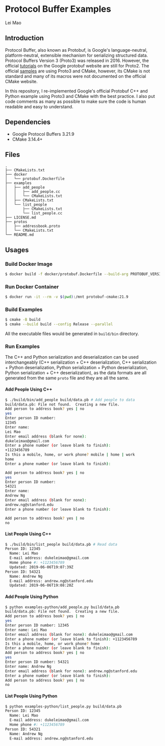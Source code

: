 # Protocol Buffer Examples

Lei Mao

## Introduction

Protocol Buffer, also known as Protobuf, is Google's language-neutral, platform-neutral, extensible mechanism for serializing structured data. Protocol Buffers Version 3 (Proto3) was released in 2016. However, the official [tutorials](https://developers.google.com/protocol-buffers/docs/cpptutorial) on the Google protobuf website are still for Proto2. The official [samples](https://github.com/protocolbuffers/protobuf/tree/master/examples) are using Proto3 and CMake, however, its CMake is not standard and many of its macros were not documented on the official CMake website.

In this repository, I re-implemented Google's official Protobuf C++ and Python example using Proto3 and CMake with the best practice. I also put code comments as many as possible to make sure the code is human readable and easy to understand.

## Dependencies

* Google Protocol Buffers 3.21.9
* CMake 3.14.4+

## Files

```
.
├── CMakeLists.txt
├── docker
│   └── protobuf.Dockerfile
├── examples
│   ├── add_people
│   │   ├── add_people.cc
│   │   └── CMakeLists.txt
│   ├── CMakeLists.txt
│   └── list_people
│       ├── CMakeLists.txt
│       └── list_people.cc
├── LICENSE.md
├── protos
│   ├── addressbook.proto
│   └── CMakeLists.txt
└── README.md
```

## Usages

### Build Docker Image

```bash
$ docker build -f docker/protobuf.Dockerfile --build-arg PROTOBUF_VERSION=21.9 --build-arg NUM_JOBS=8 --tag protobuf-cmake:21.9 .
```

### Run Docker Container

```bash
$ docker run -it --rm -v $(pwd):/mnt protobuf-cmake:21.9
```

### Build Examples

```bash
$ cmake -B build
$ cmake --build build --config Release --parallel
```

All the executable files would be generated in `build/bin` directory.

### Run Examples

The C++ and Python serialization and deserialization can be used interchangeably (C++ serialization + C++ deserialization, C++ serialization + Python deserialization, Python serialization + Python deserialization, Python serialization + C++ deserialization), as the data formats are all generated from the same `proto` file and they are all the same.

#### Add People Using C++

```bash
$ ./build/bin/add_people build/data.pb # Add people to data
build/data.pb: File not found.  Creating a new file.
Add person to address book? yes | no
yes
Enter person ID number:
12345
Enter name:
Lei Mao
Enter email address (blank for none):
dukeleimao@gmail.com
Enter a phone number (or leave blank to finish):
+1123456789
Is this a mobile, home, or work phone? mobile | home | work
home
Enter a phone number (or leave blank to finish):

Add person to address book? yes | no
yes
Enter person ID number:
54321
Enter name:
Andrew Ng
Enter email address (blank for none):
andrew.ng@stanford.edu
Enter a phone number (or leave blank to finish):

Add person to address book? yes | no
no
```

#### List People Using C++

```bash
$ ./build/bin/list_people build/data.pb # Read data
Person ID: 12345
  Name: Lei Mao
  E-mail address: dukeleimao@gmail.com
  Home phone #: +1123456789
  Updated: 2019-06-06T19:07:39Z
Person ID: 54321
  Name: Andrew Ng
  E-mail address: andrew.ng@stanford.edu
  Updated: 2019-06-06T19:08:20Z
```

#### Add People Using Python

```bash
$ python examples-python/add_people.py build/data.pb
build/data.pb: File not found.  Creating a new file.
Add person to address book? yes | no
yes
Enter person ID number: 12345
Enter name: Lei Mao
Enter email address (blank for none): dukeleimao@gmail.com
Enter a phone number (or leave blank to finish): +1123456789
Is this a mobile, home, or work phone? home
Enter a phone number (or leave blank to finish):
Add person to address book? yes | no
yes
Enter person ID number: 54321
Enter name: Andrew Ng
Enter email address (blank for none): andrew.ng@stanford.edu
Enter a phone number (or leave blank to finish):
Add person to address book? yes | no
no
```

#### List People Using Python

```bash
$ python examples-python/list_people.py build/data.pb
Person ID: 12345
  Name: Lei Mao
  E-mail address: dukeleimao@gmail.com
  Home phone #: +1123456789
Person ID: 54321
  Name: Andrew Ng
  E-mail address: andrew.ng@stanford.edu
```
